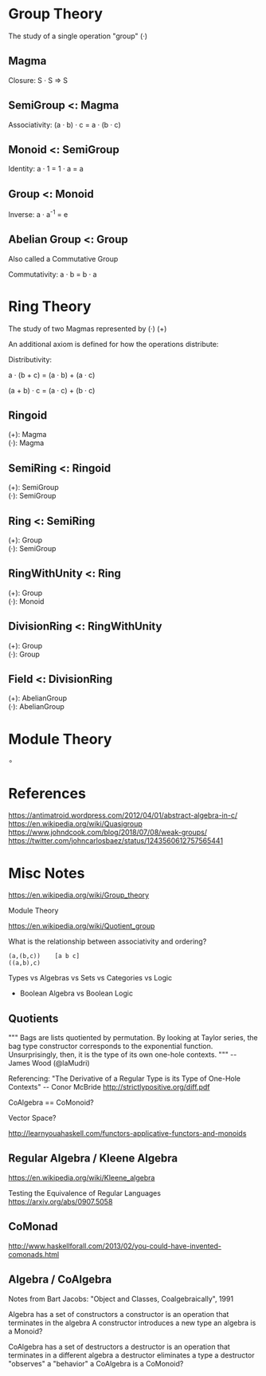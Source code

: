 # Group Theory

The study of a single operation "group" (&middot;)

## Magma

Closure: S &middot; S => S

## SemiGroup <: Magma

Associativity: (a &middot; b) &middot; c = a &middot; (b &middot; c)

## Monoid <: SemiGroup

Identity: a &middot; 1 = 1 &middot; a = a

## Group <: Monoid

Inverse: a &middot; a<sup>-1</sup> = e

## Abelian Group <: Group

Also called a Commutative Group

Commutativity: a &middot; b = b &middot; a

# Ring Theory

The study of two Magmas represented by (&middot;) (&plus;)

An additional axiom is defined for how the operations distribute:

Distributivity:

a &middot; (b &plus; c) = (a &middot; b) + (a &middot; c)

(a &plus; b) &middot; c = (a &middot; c) &plus; (b &middot; c)

## Ringoid

(&plus;): Magma 
<br>
(&middot;): Magma

## SemiRing <: Ringoid

(&plus;): SemiGroup
<br>
(&middot;): SemiGroup

## Ring <: SemiRing

(&plus;): Group
<br>
(&middot;): SemiGroup

## RingWithUnity <: Ring

(&plus;): Group
<br>
(&middot;): Monoid

## DivisionRing <: RingWithUnity

(&plus;): Group
<br>
(&middot;): Group

## Field <: DivisionRing

(&plus;): AbelianGroup
<br>
(&middot;): AbelianGroup

# Module Theory

∘

# References

https://antimatroid.wordpress.com/2012/04/01/abstract-algebra-in-c/
https://en.wikipedia.org/wiki/Quasigroup
https://www.johndcook.com/blog/2018/07/08/weak-groups/
https://twitter.com/johncarlosbaez/status/1243560612757565441


# Misc Notes

https://en.wikipedia.org/wiki/Group_theory

Module Theory

https://en.wikipedia.org/wiki/Quotient_group

What is the relationship between associativity and ordering?

    (a,(b,c))    [a b c]
    ((a,b),c)

Types vs Algebras vs Sets vs Categories vs Logic

- Boolean Algebra vs Boolean Logic

## Quotients

"""
Bags are lists quotiented by permutation. By looking at
Taylor series, the bag type constructor corresponds to
the exponential function. Unsurprisingly, then, it is the
type of its own one-hole contexts.
"""
-- James Wood (@laMudri)

Referencing:
"The Derivative of a Regular Type is its Type of One-Hole Contexts"
	-- Conor McBride
http://strictlypositive.org/diff.pdf




CoAlgebra == CoMonoid?

Vector Space?

http://learnyouahaskell.com/functors-applicative-functors-and-monoids

## Regular Algebra / Kleene Algebra

https://en.wikipedia.org/wiki/Kleene_algebra

Testing the Equivalence of Regular Languages
https://arxiv.org/abs/0907.5058

## CoMonad

http://www.haskellforall.com/2013/02/you-could-have-invented-comonads.html



## Algebra / CoAlgebra

Notes from Bart Jacobs: "Object and Classes, Coalgebraically", 1991

Algebra
	has a set of constructors
		a constructor is an operation that terminates in the algebra
		A constructor introduces a new type
	an algebra is a Monoid?


CoAlgebra
	has a set of destructors
		a destructor is an operation that terminates in a different algebra
		a destructor eliminates a type
		a destructor "observes" a "behavior"
	a CoAlgebra is a CoMonoid?

